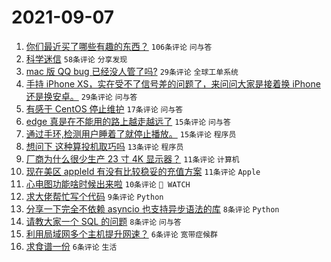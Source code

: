 # 2021-09-07

1. [你们最近买了哪些有趣的东西？](https://www.v2ex.com/t/800284) `106条评论` `问与答`
1. [科学迷信](https://www.v2ex.com/t/800292) `58条评论` `分享发现`
1. [mac 版 QQ bug 已经没人管了吗?](https://www.v2ex.com/t/800298) `29条评论` `全球工单系统`
1. [手持 iPhone XS，实在受不了信号差的问题了，来问问大家是接着换 iPhone 还是换安卓。](https://www.v2ex.com/t/800290) `29条评论` `问与答`
1. [有感于 CentOS 停止维护](https://www.v2ex.com/t/800283) `17条评论` `问与答`
1. [edge 真是在不能用的路上越走越远了](https://www.v2ex.com/t/800296) `15条评论` `问与答`
1. [通过手环,检测用户睡着了就停止播放。](https://www.v2ex.com/t/800286) `15条评论` `程序员`
1. [想问下 这种算投机取巧吗](https://www.v2ex.com/t/800291) `13条评论` `程序员`
1. [厂商为什么很少生产 23 寸 4K 显示器？](https://www.v2ex.com/t/800309) `11条评论` `计算机`
1. [现在美区 appleId 有没有比较稳妥的充值方案](https://www.v2ex.com/t/800295) `11条评论` `Apple`
1. [心电图功能啥时候出来啦](https://www.v2ex.com/t/800294) `10条评论` ` WATCH`
1. [求大佬帮忙写个代码](https://www.v2ex.com/t/800303) `9条评论` `Python`
1. [分享一下完全不依赖 asyncio 也支持异步语法的库](https://www.v2ex.com/t/800308) `8条评论` `Python`
1. [请教大家一个 SQL 的问题](https://www.v2ex.com/t/800301) `8条评论` `问与答`
1. [利用局域网多个主机提升网速？](https://www.v2ex.com/t/800317) `6条评论` `宽带症候群`
1. [求食谱一份](https://www.v2ex.com/t/800282) `6条评论` `生活`
